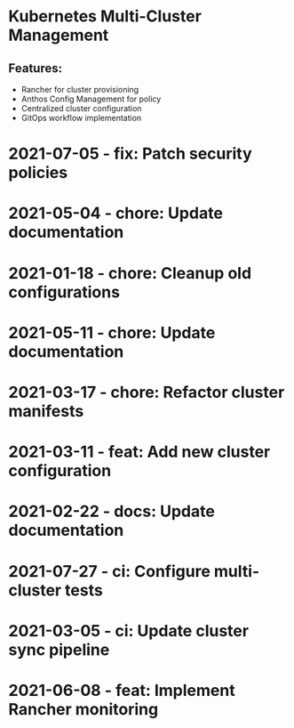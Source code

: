 ﻿# Kubernetes Multi-Cluster Management

## Features:
- Rancher for cluster provisioning
- Anthos Config Management for policy
- Centralized cluster configuration
- GitOps workflow implementation

# 2021-07-05 - fix: Patch security policies

# 2021-05-04 - chore: Update documentation

# 2021-01-18 - chore: Cleanup old configurations

# 2021-05-11 - chore: Update documentation

# 2021-03-17 - chore: Refactor cluster manifests

# 2021-03-11 - feat: Add new cluster configuration

# 2021-02-22 - docs: Update documentation

# 2021-07-27 - ci: Configure multi-cluster tests

# 2021-03-05 - ci: Update cluster sync pipeline

# 2021-06-08 - feat: Implement Rancher monitoring

